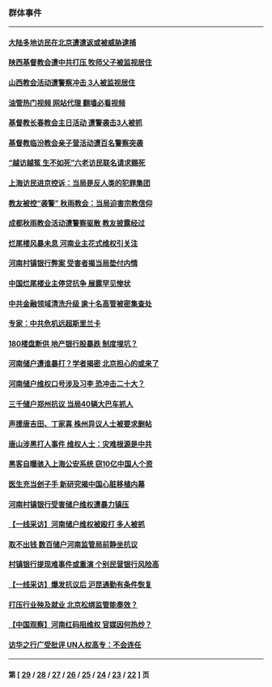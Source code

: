 ### 群体事件
---
#### [大陆多地访民在北京遭遣返或被威胁逮捕](../../pages/ncid279/n13812104.md?08290045) 
#### [陕西基督教会遭中共打压 牧师父子被监视居住](../../pages/ncid279/n13811611.md?08290045) 
#### [山西教会活动遭警察冲击 3人被监视居住](../../pages/ncid279/n13808966.md?08290045) 
#### [油管热门视频 网站代理 翻墙必看视频](http://209.222.30.114:81/youtube.html?08290045)
#### [基督教长春教会主日活动 遭警袭击3人被抓](../../pages/ncid279/n13806935.md?08290045) 
#### [基督教临汾教会亲子营活动遭百名警察突袭](../../pages/ncid279/n13806527.md?08290045) 
#### [“越访越冤 生不如死”六老访民联名请求赐死](../../pages/ncid279/n13805907.md?08290045) 
#### [上海访民进京控诉：当局是反人类的犯罪集团](../../pages/ncid279/n13803858.md?08290045) 
#### [教友被控“袭警” 秋雨教会：当局迫害宗教信仰](../../pages/ncid279/n13803563.md?08290045) 
#### [成都秋雨教会活动遭警察驱散 教友披露经过](../../pages/ncid279/n13802541.md?08290045) 
#### [烂尾楼风暴未息 河南业主花式维权引关注](../../pages/ncid279/n13794519.md?08290045) 
#### [河南村镇银行弊案 受害者揭当局垫付内情](../../pages/ncid279/n13791990.md?08290045) 
#### [中国烂尾楼业主停贷抗争 展露罕见惨状](../../pages/ncid279/n13787794.md?08290045) 
#### [中共金融领域清洗升级 逾十名高管被密集查处](../../pages/ncid279/n13782694.md?08290045) 
#### [专家：中共危机远超斯里兰卡](../../pages/ncid279/n13782248.md?08290045) 
#### [180楼盘断供 地产银行股暴跌 制度埋坑？](../../pages/ncid279/n13780778.md?08290045) 
#### [河南储户遭谁暴打？学者揭密 北京担心的或来了](../../pages/ncid279/n13779407.md?08290045) 
#### [河南储户维权口号涉及习李 恐冲击二十大？](../../pages/ncid279/n13778148.md?08290045) 
#### [三千储户郑州抗议 当局40辆大巴车抓人](../../pages/ncid279/n13777593.md?08290045) 
#### [声援唐吉田、丁家喜 株州异议人士被要求删帖](../../pages/ncid279/n13775534.md?08290045) 
#### [唐山涉黑打人事件 维权人士：灾难根源是中共](../../pages/ncid279/n13773534.md?08290045) 
#### [黑客自曝骇入上海公安系统 窃10亿中国人个资](../../pages/ncid279/n13773395.md?08290045) 
#### [医生充当刽子手 新研究揭中国心脏移植内幕](../../pages/ncid279/n13772291.md?08290045) 
#### [河南村镇银行受害储户维权遭暴力镇压](../../pages/ncid279/n13770841.md?08290045) 
#### [【一线采访】河南储户维权被殴打 多人被抓](../../pages/ncid279/n13768629.md?08290045) 
#### [取不出钱 数百储户河南监管局前静坐抗议](../../pages/ncid279/n13767198.md?08290045) 
#### [村镇银行提现难事件或重演 个别民营银行风险高](../../pages/ncid279/n13764495.md?08290045) 
#### [【一线采访】爆发抗议后 沪昆通勤有条件恢复](../../pages/ncid279/n13763504.md?08290045) 
#### [打压行业殃及就业 北京松绑监管能奏效？](../../pages/ncid279/n13761130.md?08290045) 
#### [【中国观察】河南红码阻维权 官媒因何热炒？](../../pages/ncid279/n13760146.md?08290045) 
#### [访华之行广受批评 UN人权高专：不会连任](../../pages/ncid279/n13758655.md?08290045) 

---
#### 第 [ [29](./29.md?08290045) / [28](./28.md?08290045) / [27](./27.md?08290045) / [26](./26.md?08290045) / [25](./25.md?08290045) / [24](./24.md?08290045) / [23](./23.md?08290045) / [22](./22.md?08290045) ] 页
